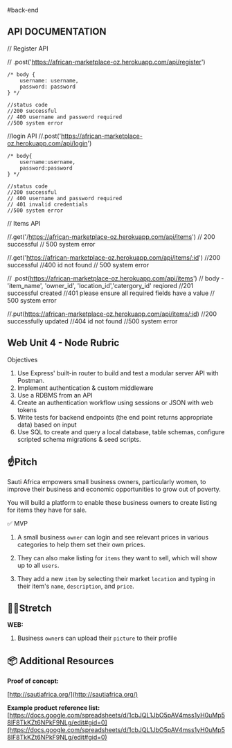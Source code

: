 #back-end 


## API DOCUMENTATION

// Register API 

// .post('https://african-marketplace-oz.herokuapp.com/api/register')

    /* body {
        username: username,
        password: password
    } */

    //status code
    //200 successful
    // 400 username and password required
    //500 system error 


//login API 
    //.post('https://african-marketplace-oz.herokuapp.com/api/login')

    /* body{
        username:username,
        password:password
    } */

    //status code
    //200 successful
    // 400 username and password required
    // 401 invalid credentials
    //500 system error 

// Items API 

//.get('/https://african-marketplace-oz.herokuapp.com/api/items')
    // 200 successful 
    // 500 system error

//.get('https://african-marketplace-oz.herokuapp.com/api/items/:id')
    //200 successful
    //400 id not found
    // 500 system error

// .post(https://african-marketplace-oz.herokuapp.com/api/items')
// body - 'item_name', 'owner_id', 'location_id','catergory_id' reqiored
    //201 successful created
    //401 please ensure all required fields have a value
    // 500 system error

//.put(https://african-marketplace-oz.herokuapp.com/api/items/:id)
    //200 successfully updated
    //404 id not found
    //500 system error

## Web Unit 4 - Node Rubric 

Objectives

1. Use Express' built-in router to build and test a modular server API with Postman.
2. Implement authentication & custom middleware
3. Use a RDBMS from an API
4. Create an authentication workflow using sessions or JSON with web tokens
5. Write tests for backend endpoints (the end point returns appropriate data) based on input
6. Use SQL to create and query a local database, table schemas, configure scripted schema migrations & seed scripts.

## ☝️**Pitch**

Sauti Africa empowers small business owners, particularly women, to improve their business and economic opportunities to grow out of poverty. 

You will build a platform to enable these business owners to create listing for items they have for sale.

✅ MVP
1. A small business `owner` can login and see relevant prices in various categories to help them set their own prices.

2. They can also make listing for `items` they want to sell, which will show up to all `users`.

3. They add a new `item` by selecting their market `location` and typing in their item's `name`, `description`, and `price`.

## 🏃‍♀️**Stretch**

**WEB:** 

1. Business `owner`s can upload their `picture` to their profile

## 📦 Additional Resources

**Proof of concept:**

[http://sautiafrica.org/](http://sautiafrica.org/)

**Example product reference list:** [https://docs.google.com/spreadsheets/d/1cbJQL1JbO5pAV4mss1yH0uMp58lF8TkKZt6NPkF9NLg/edit#gid=0](https://docs.google.com/spreadsheets/d/1cbJQL1JbO5pAV4mss1yH0uMp58lF8TkKZt6NPkF9NLg/edit#gid=0)
